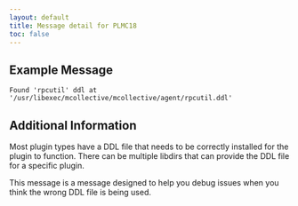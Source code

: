 ```yaml
---
layout: default
title: Message detail for PLMC18
toc: false
---
```


Example Message
---------------

    Found 'rpcutil' ddl at '/usr/libexec/mcollective/mcollective/agent/rpcutil.ddl'

Additional Information
----------------------

Most plugin types have a DDL file that needs to be correctly installed for the plugin to function.  There can be multiple libdirs that can provide the DDL file for a specific plugin.

This message is a message designed to help you debug issues when you think the wrong DDL file is being used.
